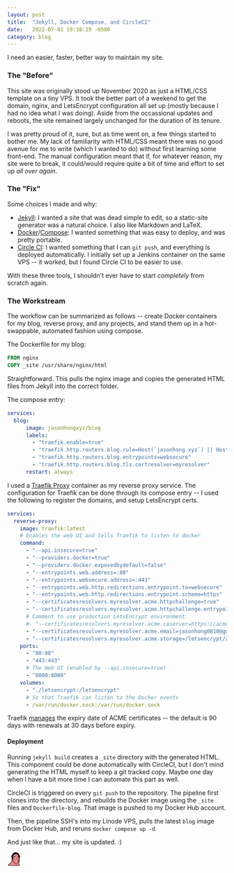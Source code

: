 ```yaml
---
layout: post
title:  "Jekyll, Docker Compose, and CircleCI"
date:   2022-07-01 19:38:29 -0500
category: blog
---
```


I need an easier, faster, better way to maintain my site.

### The "Before"

This site was originally stood up November 2020 as just a HTML/CSS template on
a tiny VPS. It took the better part of a weekend to get the domain, nginx, and
LetsEncrypt configuration all set up (mostly because I had no idea what I was
doing). Aside from the occassional updates and reboots, the site remained
largely unchanged for the duration of its tenure.

I was pretty proud of it, sure, but as time went on, a few things started to
bother me. My lack of familiarity with HTML/CSS meant there was no good avenue
for me to write (which I wanted to do) without first learning some front-end.
The manual configuration meant that if, for whatever reason, my site were to
break, it could/would require quite a bit of time and effort to set up *all
over again*.

### The "Fix"

Some choices I made and why:
- [Jekyll][jekyll]: I wanted a site that was dead simple to edit, so a
  static-site generator was a natural choice. I also like Markdown and LaTeX.
- [Docker][docker]/[Compose][compose]: I wanted something that was easy to
  deploy, and was pretty portable.
- [Circle CI][circleci]: I wanted something that I can `git push`, and
  everything is deployed automatically. I initially set up a Jenkins container
  on the same VPS -- it worked, but I found Circle CI to be easier to use.

With these three tools, I shouldn't ever have to start *completely* from
scratch again.

### The Workstream

The workflow can be summarized as follows -- create Docker containers for my
blog, reverse proxy, and any projects, and stand them up in a hot-swappable,
automated fashion using compose.

The Dockerfile for my blog:
```dockerfile
FROM nginx
COPY _site /usr/share/nginx/html
```
Straightforward. This pulls the nginx image and copies the generated HTML files
from Jekyll into the correct folder.

The compose entry:
```yaml
services:
  blog:
      image: jasonhongxyz/blog
      labels:
        - "traefik.enable=true"
        - "traefik.http.routers.blog.rule=Host(`jasonhong.xyz`) || Host(`www.jasonhong.xyz`)"
        - "traefik.http.routers.blog.entrypoints=websecure"
        - "traefik.http.routers.blog.tls.certresolver=myresolver"
      restart: always
```

I used a [Traefik Proxy][traefik-proxy] container as my reverse proxy service. The configuration
for Traefik can be done through its compose entry -- I used the following to
register the domains, and setup LetsEncrypt certs.
```yaml
services:
  reverse-proxy:
    image: traefik:latest
    # Enables the web UI and tells Traefik to listen to docker
    command:
      - "--api.insecure=true"
      - "--providers.docker=true"
      - "--providers.docker.exposedbydefault=false"
      - "--entrypoints.web.address=:80"
      - "--entrypoints.websecure.address=:443"
      - "--entrypoints.web.http.redirections.entrypoint.to=websecure"
      - "--entrypoints.web.http.redirections.entrypoint.scheme=https"
      - "--certificatesresolvers.myresolver.acme.httpchallenge=true"
      - "--certificatesresolvers.myresolver.acme.httpchallenge.entrypoint=web"
      # Comment to use production LetsEncrypt environment
      #- "--certificatesresolvers.myresolver.acme.caserver=https://acme-staging-v02.api.letsencrypt.org/directory"
      - "--certificatesresolvers.myresolver.acme.email=jasonhong0810@gmail.com"
      - "--certificatesresolvers.myresolver.acme.storage=/letsencrypt/acme.json"
    ports:
      - "80:80"
      - "443:443"
      # The Web UI (enabled by --api.insecure=true)
      - "8080:8080"
    volumes:
      - "./letsencrypt:/letsencrypt"
      # So that Traefik can listen to the Docker events
      - /var/run/docker.sock:/var/run/docker.sock
```
Traefik [manages][traefik-renewal] the expiry date of ACME certificates -- the
default is 90 days with renewals at 30 days before expiry.

#### Deployment

Running `jekyll build` creates a `_site` directory with the generated HTML.
This component could be done automatically with CircleCI, but I don't mind
generating the HTML myself to keep a git tracked copy. Maybe one day when I
have a bit more time I can automate this part as well.

CircleCI is triggered on every `git push` to the repository. The pipeline first
clones into the directory, and rebuilds the Docker image using the `_site`
files and `Dockerfile-blog`. That image is pushed to my Docker Hub account.

Then, the pipeline SSH's into my Linode VPS, pulls the latest `blog` image from
Docker Hub, and reruns `docker compose up -d`.

And just like that... my site is updated. :)

<img src="/assets/nicolas_cage_party.gif" alt="nicolas_cage_party" width="32">

[jekyll]: https://jekyllrb.com/docs/home
[docker]: https://docs.docker.com/
[compose]: https://docs.docker.com/compose/
[circleci]: https://circleci.com/
[traefik-proxy]: https://doc.traefik.io/traefik/
[traefik-renewal]: https://doc.traefik.io/traefik/https/acme/#automatic-renewals
